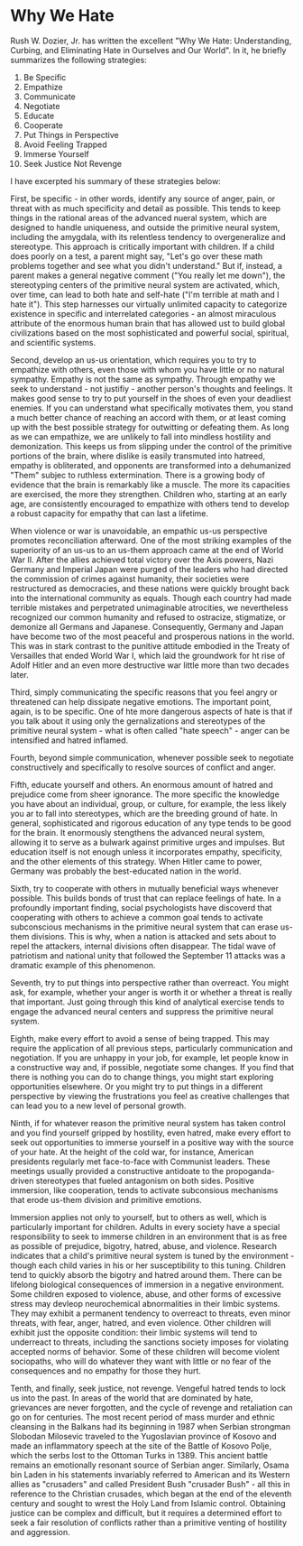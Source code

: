 
# Why We Hate

Rush W. Dozier, Jr. has written the excellent "Why We Hate: Understanding, Curbing, and Eliminating Hate in Ourselves and Our World". In it, he briefly summarizes the following strategies:
1. Be Specific
2. Empathize
3. Communicate
4. Negotiate
5. Educate
6. Cooperate
7. Put Things in Perspective
8. Avoid Feeling Trapped
9. Immerse Yourself
10. Seek Justice Not Revenge

I have excerpted his summary of these strategies below:

First, be specific - in other words, identify any source of anger, pain, or threat with as much specificity and detail as possible. This tends to keep things in the rational areas of the advanced nueral system, which are designed to handle uniqueness, and outside the primitive neural system, including the amygdala, with its relentless tendency to overgeneralize and stereotype. This approach is critically important with children. If a child does poorly on a test, a parent might say, "Let's go over these math problems together and see what you didn't understand." But if, instead, a parent makes a general negative comment ("You really let me down"), the stereotyping centers of the primitive neural system are activated, which, over time, can lead to both hate and self-hate ("I'm terrible at math and I hate it"). This step harnesses our virtually unlimited capacity to categorize existence in specific and interrelated categories - an almost miraculous attribute of the enormous human brain that has allowed ust to build global civilizations based on the most sophisticated and powerful social, spiritual, and scientific systems.

Second, develop an us-us orientation, which requires you to try to empathize with others, even those with whom you have little or no natural sympathy. Empathy is not the same as sympathy. Through empathy we seek to understand - not justifiy - another person's thoughts and feelings. It makes good sense to try to put yourself in the shoes of even your deadliest enemies. If you can understand what specifically motivates them, you stand a much better chance of reaching an accord with them, or at least coming up with the best possible strategy for outwitting or defeating them. As long as we can empathize, we are unlikely to fall into mindless hostility and demonization. This keeps us from slipping under the control of the primitive portions of the brain, where dislike is easily transmuted into hatreed, empathy is obliterated, and opponents are transformed into a dehumanized "Them" subjec to ruthless extermination. There is a growing body of evidence that the brain is remarkably like a muscle. The more its capacities are exercised, the more they strengthen. Children who, starting at an early age, are consistently encouraged to empathize with others tend to develop a robust capacity for empathy that can last a lifetime.

When violence or war is unavoidable, an empathic us-us perspective promotes reconciliation afterward. One of the most striking examples of the superiority of an us-us to an us-them approach came at the end of World War II. After the allies achieved total victory over the Axis powers, Nazi Germany and Imperial Japan were purged of the leaders who had directed the commission of crimes against humanity, their societies were restructured as democracies, and these nations were quickly brought back into the international community as equals. Though each country had made terrible mistakes and perpetrated unimaginable atrocities, we nevertheless recognized our common humanity and refused to ostracize, stigmatize, or demonize all Germans and Japanese. Consequently, Germany and Japan have become two of the most peaceful and prosperous nations in the world. This was in stark contrast to the punitive attitude embodied in the Treaty of Versailles that ended World War I, which laid the groundwork for ht rise of Adolf Hitler and an even more destructive war little more than two decades later.

Third, simply communicating the specific reasons that you feel angry or threatened can help dissipate negative emotions. The important point, again, is to be specific. One of hte more dangerous aspects of hate is that if you talk about it using only the gernalizations and stereotypes of the primitive neural system - what is often called "hate speech" - anger can be intensified and hatred inflamed.

Fourth, beyond simple communication, whenever possible seek to negotiate constructively and specifically to resolve sources of conflict and anger.

Fifth, educate yourself and others. An enormous amount of hatred and prejudice come from sheer ignorance. The more specific the knowledge you have about an individual, group, or culture, for example, the less likely you ar to fall into stereotypes, which are the breeding ground of hate. In general, sophisticated and rigorous education of any type tends to be good for the brain. It enormously stengthens the advanced neural system, allowing it to serve as a bulwark against primitive urges and impulses. But education itself is not enough unless it incorporates empathy, specificity, and the other elements of this strategy. When Hitler came to power, Germany was probably the best-educated nation in the world.

Sixth, try to cooperate with others in mutually beneficial ways whenever possible. This builds bonds of trust that can replace feelings of hate. In a profoundly important finding, social psychologists have discoverd that cooperating with others to achieve a common goal tends to activate subconscious mechanisms in the primitive neural system that can erase us-them divisions. This is why, when a nation is attacked and sets about to repel the attackers, internal divisions often disappear. The tidal wave of patriotism and national unity that followed the September 11 attacks was a dramatic example of this phenomenon.

Seventh, try to put things into perspective rather than overreact. You might ask, for example, whether your anger is worth it or whether a threat is really that important. Just going through this kind of analytical exercise tends to engage the advanced neural centers and suppress the primitive neural system.

Eighth, make every effort to avoid a sense of being trapped. This may require the application of all previous steps, particularly communication and negotiation. If you are unhappy in your job, for example, let people know in a constructive way and, if possible, negotiate some changes. If you find that there is nothing you can do to change things, you might start exploring opportunities elsewhere. Or you might try to put things in a different perspective by viewing the frustrations you feel as creative challenges that can lead you to a new level of personal growth.

Ninth, if for whatever reason the primitive neural system has taken control and you find yourself gripped by hostility, even hatred, make every effort to seek out opportunities to immerse yourself in a positive way with the source of your hate. At the height of the cold war, for instance, American presidents regularly met face-to-face with Communist leaders. These meetings usually provided a constructive antidoate to the propoganda-driven stereotypes that fueled antagonism on both sides. Positive immersion, like cooperation, tends to activate subconsious mechanisms that erode us-them division and primitive emotions.

Immersion applies not only to yourself, but to others as well, which is particularly important for children. Adults in every society have a special responsibility to seek to immerse children in an environment that is as free as possible of prejudice, bigotry, hatred, abuse, and violence. Research indicates that a child's primitive neural system is tuned by the environment - though each child varies in his or her susceptibility to this tuning. Children tend to quickly absorb the bigotry and hatred around them. There can be lifelong biological consequences of immersion in a negative environment. Some children exposed to violence, abuse, and other forms of excessive stress may devleop neurochemical abnormalities in their limbic systems. They may exhibit a permanent tendency to overreact to threats, even minor threats, with fear, anger, hatred, and even violence. Other children will exhibit just the opposite condition: their limbic systems will tend to underreact to threats, including the sanctions society imposes for violating accepted norms of behavior. Some of these children will become violent sociopaths, who will do whatever they want with little or no fear of the consequences and no empathy for those they hurt.

Tenth, and finally, seek justice, not revenge. Vengeful hatred tends to lock us into the past. In areas of the world that are dominated by hate, grievances are never forgotten, and the cycle of revenge and retaliation can go on for centuries. The most recent period of mass murder and ethnic cleansing in the Balkans had its beginning in 1987 when Serbian strongman Slobodan Milosevic traveled to the Yugoslavian province of Kosovo and made an inflammatory speech at the site of the Battle of Kosovo Polje, which the serbs lost to the Ottoman Turks in 1389. This ancient battle remains an emotionally resonant source of Serbian anger. Similarly, Osama bin Laden in his statements invariably referred to American and its Western allies as "crusaders" and called President Bush "crusader Bush" - all this in reference to the Christian crusades, which began at the end of the eleventh century and sought to wrest the Holy Land from Islamic control. Obtaining justice can be complex and difficult, but it requires a determined effort to seek a fair resolution of conflicts rather than a primitive venting of hostility and aggression.
